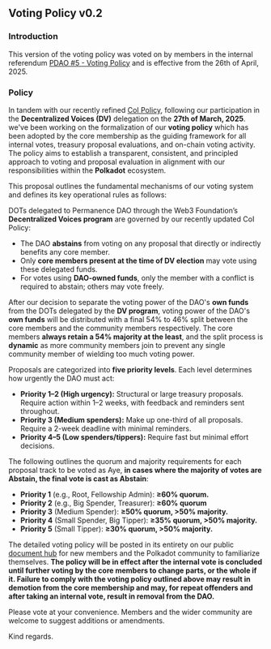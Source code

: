 ## Voting Policy v0.2

### Introduction

This version of the voting policy was voted on by members in the internal referendum [PDAO #5 - Voting Policy](https://voting.opensquare.io/space/permanence/proposal/QmVtMcH6Xm1xAMiuTMMuyGnWvDFJespWiow81ZztFFNm9G) and is effective from the 26th of April, 2025.

### Policy

In tandem with our recently refined [CoI Policy](https://voting.opensquare.io/p/502), following our participation in the **Decentralized Voices (DV)** delegation on the **27th of March, 2025**. we've been working on the formalization of our **voting policy** which has been adopted by the core membership as the guiding framework for all internal votes, treasury proposal evaluations, and on-chain voting activity. The policy aims to establish a transparent, consistent, and principled approach to voting and proposal evaluation in alignment with our responsibilities within the **Polkadot** ecosystem.

This proposal outlines the fundamental mechanisms of our voting system and defines its key operational rules as follows:

DOTs delegated to Permanence DAO through the Web3 Foundation’s **Decentralized Voices program** are governed by our recently updated CoI Policy:

- The DAO **abstains** from voting on any proposal that directly or indirectly benefits any core member.
- Only **core members present at the time of DV election** may vote using these delegated funds.
- For votes using **DAO-owned funds**, only the member with a conflict is required to abstain; others may vote freely.

After our decision to separate the voting power of the DAO's **own funds** from the DOTs delegated by the **DV program**, voting power of the DAO's **own funds** will be distributed with a final 54% to 46% split between the core members and the community members respectively. The core members **always retain a 54% majority at the least**, and the split process is **dynamic** as more community members join to prevent any single community member of wielding too much voting power.

Proposals are categorized into **five priority levels**. Each level determines how urgently the DAO must act:

- **Priority 1–2 (High urgency):** Structural or large treasury proposals. Require action within 1–2 weeks, with feedback and reminders sent throughout.
- **Priority 3 (Medium spenders):** Make up one-third of all proposals. Require a 2-week deadline with minimal reminders.
- **Priority 4–5 (Low spenders/tippers):** Require fast but minimal effort decisions.

The following outlines the quorum and majority requirements for each proposal track to be voted as Aye, **in cases where the majority of votes are Abstain, the final vote is cast as Abstain**:​

- **Priority 1** (e.g., Root, Fellowship Admin): **≥60% quorum.​**
- **Priority 2** (e.g., Big Spender, Treasurer): **≥60% quorum​**
- **Priority 3** (Medium Spender): **≥50% quorum, >50% majority.​**
- **Priority 4** (Small Spender, Big Tipper): **≥35% quorum, >50% majority.​**
- **Priority 5** (Small Tipper): **≥30% quorum, >50% majority.​**

The detailed voting policy will be posted in its entirety on our public [document hub](https://docs.permanence.io/) for new members and the Polkadot community to familiarize themselves. **The policy will be in effect after the internal vote is concluded until further voting by the core members to change parts, or the whole if it. Failure to comply with the voting policy outlined above may result in demotion from the core membership and may, for repeat offenders and after taking an internal vote, result in removal from the DAO.**

Please vote at your convenience. Members and the wider community are welcome to suggest additions or amendments.

Kind regards.